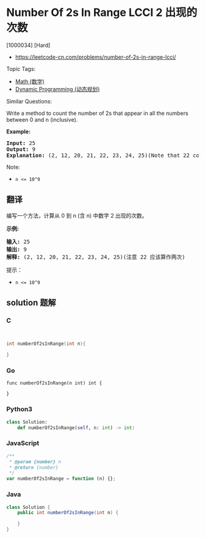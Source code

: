 # Number Of 2s In Range LCCI 2 出现的次数

[1000034] [Hard]

- https://leetcode-cn.com/problems/number-of-2s-in-range-lcci/

Topic Tags:

- [Math (数学)](https://leetcode-cn.com/tag/math/)
- [Dynamic Programming (动态规划)](https://leetcode-cn.com/tag/dynamic-programming/)

Similar Questions:

Write a method to count the number of 2s that appear in all the numbers between 0 and n (inclusive).

**Example:**

<pre><strong>Input: </strong>25
<strong>Output: </strong>9
<strong>Explanation: </strong>(2, 12, 20, 21, 22, 23, 24, 25)(Note that 22 counts for two 2s.)</pre>

Note:

- `n <= 10^9`

## 翻译

编写一个方法，计算从 0 到 n (含 n) 中数字 2 出现的次数。

**示例:**

<pre><strong>输入: </strong>25
<strong>输出: </strong>9
<strong>解释: </strong>(2, 12, 20, 21, 22, 23, 24, 25)(注意 22 应该算作两次)</pre>

提示：

- `n <= 10^9`

## solution 题解

### C

```c


int numberOf2sInRange(int n){

}


```

### Go

```golang
func numberOf2sInRange(n int) int {

}
```

### Python3

```python
class Solution:
    def numberOf2sInRange(self, n: int) -> int:
```

### JavaScript

```javascript
/**
 * @param {number} n
 * @return {number}
 */
var numberOf2sInRange = function (n) {};
```

### Java

```java
class Solution {
    public int numberOf2sInRange(int n) {

    }
}
```
